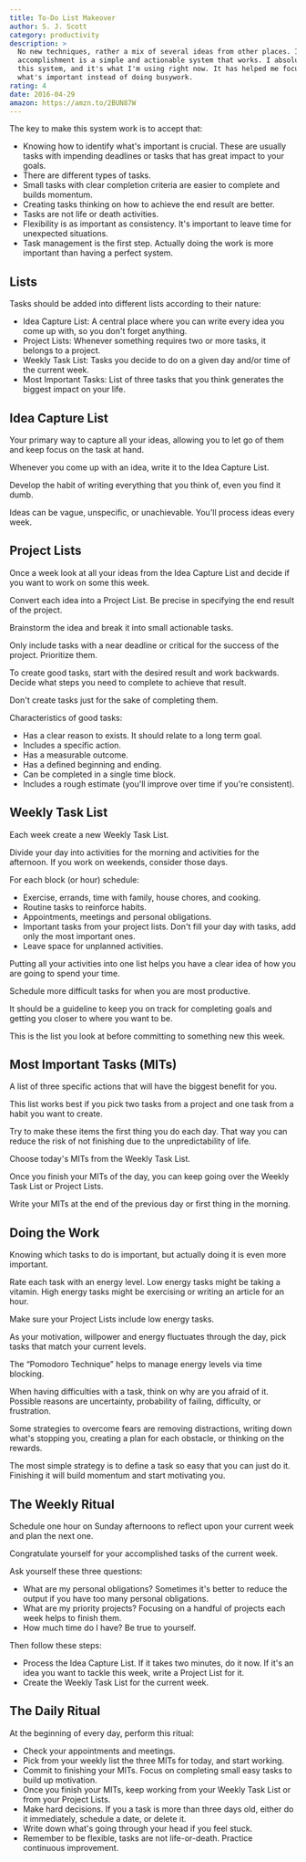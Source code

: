 ```yaml
---
title: To-Do List Makeover
author: S. J. Scott
category: productivity
description: >
  No new techniques, rather a mix of several ideas from other places. Its
  accomplishment is a simple and actionable system that works. I absolutely like
  this system, and it's what I'm using right now. It has helped me focus on
  what's important instead of doing busywork.
rating: 4
date: 2016-04-29
amazon: https://amzn.to/2BUN87W
---
```


The key to make this system work is to accept that:

* Knowing how to identify what's important is crucial. These are usually tasks
  with impending deadlines or tasks that has great impact to your goals.
* There are different types of tasks.
* Small tasks with clear completion criteria are easier to complete and builds
  momentum.
* Creating tasks thinking on how to achieve the end result are better.
* Tasks are not life or death activities.
* Flexibility is as important as consistency. It's important to leave time for
  unexpected situations.
* Task management is the first step. Actually doing the work is more important
  than having a perfect system.

## Lists

Tasks should be added into different lists according to their nature:

* Idea Capture List: A central place where you can write every idea you come up
  with, so you don't forget anything.
* Project Lists: Whenever something requires two or more tasks, it belongs to a
  project.
* Weekly Task List: Tasks you decide to do on a given day and/or time of the
  current week.
* Most Important Tasks: List of three tasks that you think generates the biggest
  impact on your life.

## Idea Capture List

Your primary way to capture all your ideas, allowing you to let go of them and
keep focus on the task at hand.

Whenever you come up with an idea, write it to the Idea Capture List.

Develop the habit of writing everything that you think of, even you find it
dumb.

Ideas can be vague, unspecific, or unachievable. You'll process ideas every
week.

## Project Lists

Once a week look at all your ideas from the Idea Capture List and decide if you
want to work on some this week.

Convert each idea into a Project List. Be precise in specifying the end result
of the project.

Brainstorm the idea and break it into small actionable tasks.

Only include tasks with a near deadline or critical for the success of the
project. Prioritize them.

To create good tasks, start with the desired result and work backwards. Decide
what steps you need to complete to achieve that result.

Don't create tasks just for the sake of completing them.

Characteristics of good tasks:

* Has a clear reason to exists. It should relate to a long term goal.
* Includes a specific action.
* Has a measurable outcome.
* Has a defined beginning and ending.
* Can be completed in a single time block.
* Includes a rough estimate (you'll improve over time if you're consistent).

## Weekly Task List

Each week create a new Weekly Task List.

Divide your day into activities for the morning and activities for the
afternoon. If you work on weekends, consider those days.

For each block (or hour) schedule:

* Exercise, errands, time with family, house chores, and cooking.
* Routine tasks to reinforce habits.
* Appointments, meetings and personal obligations.
* Important tasks from your project lists. Don't fill your day with tasks, add
  only the most important ones.
* Leave space for unplanned activities.

Putting all your activities into one list helps you have a clear idea of how you
are going to spend your time.

Schedule more difficult tasks for when you are most productive.

It should be a guideline to keep you on track for completing goals and getting
you closer to where you want to be.

This is the list you look at before committing to something new this week.

## Most Important Tasks (MITs)

A list of three specific actions that will have the biggest benefit for you.

This list works best if you pick two tasks from a project and one task from a
habit you want to create.

Try to make these items the first thing you do each day. That way you can reduce
the risk of not finishing due to the unpredictability of life.

Choose today's MITs from the Weekly Task List.

Once you finish your MITs of the day, you can keep going over the Weekly Task
List or Project Lists.

Write your MITs at the end of the previous day or first thing in the morning.

## Doing the Work

Knowing which tasks to do is important, but actually doing it is even more
important.

Rate each task with an energy level. Low energy tasks might be taking a vitamin.
High energy tasks might be exercising or writing an article for an hour.

Make sure your Project Lists include low energy tasks.

As your motivation, willpower and energy fluctuates through the day, pick tasks
that match your current levels.

The “Pomodoro Technique” helps to manage energy levels via time blocking.

When having difficulties with a task, think on why are you afraid of it.
Possible reasons are uncertainty, probability of failing, difficulty, or
frustration.

Some strategies to overcome fears are removing distractions, writing down what's
stopping you, creating a plan for each obstacle, or thinking on the rewards.

The most simple strategy is to define a task so easy that you can just do it.
Finishing it will build momentum and start motivating you.

## The Weekly Ritual

Schedule one hour on Sunday afternoons to reflect upon your current week and
plan the next one.

Congratulate yourself for your accomplished tasks of the current week.

Ask yourself these three questions:

* What are my personal obligations? Sometimes it's better to reduce the output
  if you have too many personal obligations.
* What are my priority projects? Focusing on a handful of projects each week
  helps to finish them.
* How much time do I have? Be true to yourself.

Then follow these steps:

* Process the Idea Capture List. If it takes two minutes, do it now. If it's an
  idea you want to tackle this week, write a Project List for it.
* Create the Weekly Task List for the current week.

## The Daily Ritual

At the beginning of every day, perform this ritual:

* Check your appointments and meetings.
* Pick from your weekly list the three MITs for today, and start working.
* Commit to finishing your MITs. Focus on completing small easy tasks to build
  up motivation.
* Once you finish your MITs, keep working from your Weekly Task List or from
  your Project Lists.
* Make hard decisions. If you a task is more than three days old, either do it
  immediately, schedule a date, or delete it.
* Write down what's going through your head if you feel stuck.
* Remember to be flexible, tasks are not life-or-death. Practice continuous
  improvement.
